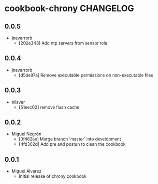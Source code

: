cookbook-chrony CHANGELOG
===============

## 0.0.5

  - jnavarrorb
    - [202e343] Add ntp servers from sensor role

## 0.0.4

  - jnavarrorb
    - [d5de97a] Remove executable permissions on non-executable files

## 0.0.3

  - nilsver
    - [51eec02] remove flush cache

## 0.0.2

  - Miguel Negrón
    - [3f462ae] Merge branch 'master' into development
    - [4fd302d] Add pre and postun to clean the cookbook

## 0.0.1
- Miguel Álvarez
    - Initial release of chrony cookbook
